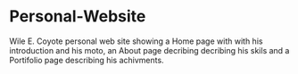 # Personal-Website

Wile E. Coyote personal web site showing a Home page with with his introduction and his moto, an About page decribing decribing his skils and a Portifolio page describing his achivments.
